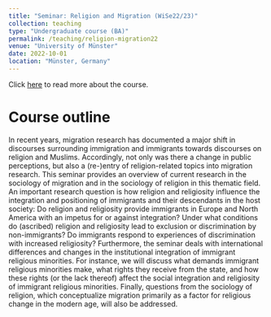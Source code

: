 ```yaml
---
title: "Seminar: Religion and Migration (WiSe22/23)"
collection: teaching
type: "Undergraduate course (BA)"
permalink: /teaching/religion-migration22
venue: "University of Münster"
date: 2022-10-01
location: "Münster, Germany"
---
```


Click [here](/teaching/religion-migration22) to read more about the course.

# Course outline
In recent years, migration research has documented a major shift in discourses surrounding immigration and immigrants towards discourses on religion and Muslims. Accordingly, not only was there a change in public perceptions, but also a (re-)entry of religion-related topics into migration research. This seminar provides an overview of current research in the sociology of migration and in the sociology of religion in this thematic field. An important research question is how religion and religiosity influence the integration and positioning of immigrants and their descendants in the host society: Do religion and religiosity provide immigrants in Europe and North America with an impetus for or against integration? Under what conditions do (ascribed) religion and religiosity lead to exclusion or discrimination by non-immigrants? Do immigrants respond to experiences of discrimination with increased religiosity? Furthermore, the seminar deals with international differences and changes in the institutional integration of immigrant religious minorities. For instance, we will discuss what demands immigrant religious minorities make, what rights they receive from the state, and how these rights (or the lack thereof) affect the social integration and religiosity of immigrant religious minorities. Finally, questions from the sociology of religion, which conceptualize migration primarily as a factor for religious change in the modern age, will also be addressed.
